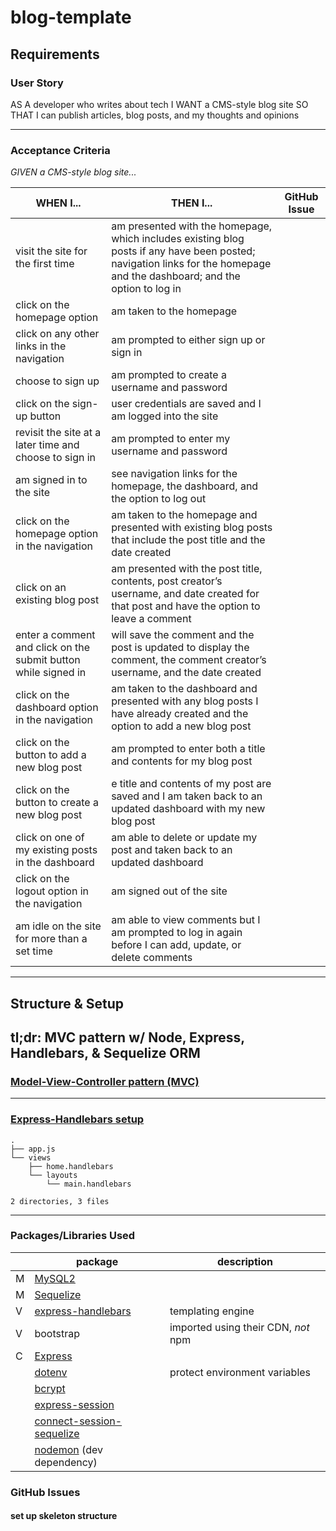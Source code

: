 # blog-template

## Requirements

### User Story

AS A developer who writes about tech
I WANT a CMS-style blog site
SO THAT I can publish articles, blog posts, and my thoughts and opinions

---

### Acceptance Criteria

_GIVEN a CMS-style blog site..._

| WHEN I...                                                      | THEN I...                                                                                                                                                                 | GitHub Issue |
| -------------------------------------------------------------- | ------------------------------------------------------------------------------------------------------------------------------------------------------------------------- | ------------ |
| visit the site for the first time                              | am presented with the homepage, which includes existing blog posts if any have been posted; navigation links for the homepage and the dashboard; and the option to log in |
| click on the homepage option                                   | am taken to the homepage                                                                                                                                                  |
| click on any other links in the navigation                     | am prompted to either sign up or sign in                                                                                                                                  |
| choose to sign up                                              | am prompted to create a username and password                                                                                                                             | 
| click on the sign-up button                                    | user credentials are saved and I am logged into the site                                                                                                                  |
| revisit the site at a later time and choose to sign in         | am prompted to enter my username and password                                                                                                                             |
| am signed in to the site                                       | see navigation links for the homepage, the dashboard, and the option to log out                                                                                           |
| click on the homepage option in the navigation                 | am taken to the homepage and presented with existing blog posts that include the post title and the date created                                                          |
| click on an existing blog post                                 | am presented with the post title, contents, post creator’s username, and date created for that post and have the option to leave a comment                                |
| enter a comment and click on the submit button while signed in | will save the comment and the post is updated to display the comment, the comment creator’s username, and the date created                                                |
| click on the dashboard option in the navigation                | am taken to the dashboard and presented with any blog posts I have already created and the option to add a new blog post                                                  |
| click on the button to add a new blog post                     | am prompted to enter both a title and contents for my blog post                                                                                                           |
| click on the button to create a new blog post                  | e title and contents of my post are saved and I am taken back to an updated dashboard with my new blog post                                                               |
| click on one of my existing posts in the dashboard             | am able to delete or update my post and taken back to an updated dashboard                                                                                                |
| click on the logout option in the navigation                   | am signed out of the site                                                                                                                                                 |
| am idle on the site for more than a set time                   | am able to view comments but I am prompted to log in again before I can add, update, or delete comments                                                                   |

---

## Structure & Setup

## tl;dr: MVC pattern w/ Node, Express, Handlebars, & Sequelize ORM

### [Model-View-Controller pattern (MVC)](https://en.wikipedia.org/wiki/Model%E2%80%93view%E2%80%93controller)

---

### [Express-Handlebars setup](https://www.npmjs.com/package/express-handlebars)

```
.
├── app.js
└── views
    ├── home.handlebars
    └── layouts
        └── main.handlebars

2 directories, 3 files
```

---

### Packages/Libraries Used

|     | package                                                                              | description                         |
| --- | ------------------------------------------------------------------------------------ | ----------------------------------- |
| M   | [MySQL2](https://www.npmjs.com/package/mysql2)                                       |                                     |
| M   | [Sequelize](https://www.npmjs.com/package/sequelize)                                 |                                     |
| V   | [express-handlebars](https://www.npmjs.com/package/express-handlebars)               | templating engine                   |
| V   | bootstrap                                                                            | imported using their CDN, _not_ npm |
| C   | [Express](https://www.npmjs.com/package/express)                                     |                                     |
|     | [dotenv](https://www.npmjs.com/package/dotenv)                                       | protect environment variables       |
|     | [bcrypt](https://www.npmjs.com/package/bcrypt)                                       |                                     |
|     | [express-session](https://www.npmjs.com/package/express-session)                     |                                     |
|     | [connect-session-sequelize](https://www.npmjs.com/package/connect-session-sequelize) |                                     |
|     | [nodemon](https://www.npmjs.com/package/nodemon) (dev dependency)                    |                                     |

### GitHub Issues

#### set up skeleton structure

####
